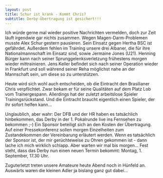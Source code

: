 ```yaml
---
layout: post
title: Schur ist krank - Kommt Chris?
subtitle: Derby-Übertragung ist gesichert!!!
---
```


Ich würde gerne mal wieder positive Nachrichten vermelden, doch zur Zeit läuft irgendwie gar nichts zusammen. Wegen Magen-Darm-Problemen musste Alex Schur gestern pausieren. Sein Einsatz gegen Hertha BSC ist gefährdet. Außerdem fehlen im Training unsere drei Albaner, die für ihre Nationalmannschaft im Einsatz sind, sowie Jermaine Jones (U21). Henning Bürger kann nach seiner Sprunggelenksverletzung frühestens morgen wieder mittrainieren. Jens Keller befindet sich nach seiner Operation wieder in Frankfurt und soll während seiner Reha möglichst nahe an der Mannschaft sein, um diese so zu unterstützen.

Heute wird sich wohl auch entscheiden, ob die Eintracht den Brasilianer Chris verpflichtet. Zwar bekam er für seine Qualitäten auf dem Platz Lob vom Trainergespann. Allerdings hat der zuletzt arbeitslose Spieler Trainingsrückstand. Und die Eintracht braucht eigentlich einen Spieler, der ihr sofort helfen kann...

Unglaublich, aber wahr: Der DFB und der HR haben es tatsächlich hinbekommen, das Derby in der 1. Pokalrunde live ins Fernsehen zu bekommen ;-) Ein Sponsor beteiligt sich an den Kosten der Übertragung. Auf einer Pressekonferenz sollen morgen Einzelheiten zum Zustandekommen der Vereinbarung erläutert werden. Wenn es tatsächlich der Sponsor ist, der mir gerüchteweise zu Ohren gekommen ist - dann lache ich mich wirklich schlapp. Aber warten wir mal bis morgen... Fest steht, dass das Derby nun einen neuen Termin bekommt: Montag, 1. September, 17.30 Uhr.

Zuguterletzt treten unsere Amateure heute Abend noch in Hünfeld an. Auswärts waren die kleinen Adler ja bislang ganz gut dabei...
